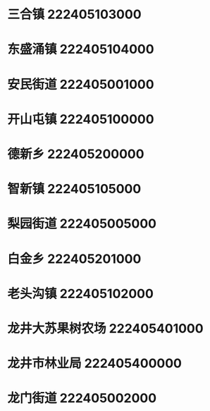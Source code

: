 # 三合镇 222405103000
# 东盛涌镇 222405104000
# 安民街道 222405001000
# 开山屯镇 222405100000
# 德新乡 222405200000
# 智新镇 222405105000
# 梨园街道 222405005000
# 白金乡 222405201000
# 老头沟镇 222405102000
# 龙井大苏果树农场 222405401000
# 龙井市林业局 222405400000
# 龙门街道 222405002000
